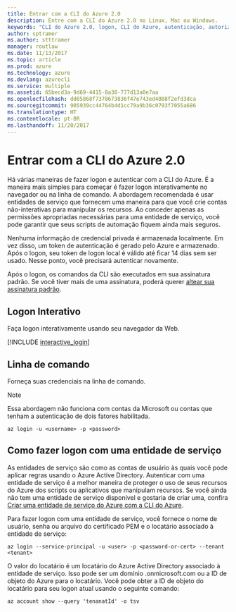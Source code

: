 ```yaml
---
title: Entrar com a CLI do Azure 2.0
description: Entre com a CLI do Azure 2.0 no Linux, Mac ou Windows.
keywords: "CLI do Azure 2.0, logon, CLI do Azure, autenticação, autorizar, logon"
author: sptramer
ms.author: stttramer
manager: routlaw
ms.date: 11/13/2017
ms.topic: article
ms.prod: azure
ms.technology: azure
ms.devlang: azurecli
ms.service: multiple
ms.assetid: 65becd3a-9d69-4415-8a30-777d13a0e7aa
ms.openlocfilehash: dd05868f7378673836f47e743ed4088f2efd3dca
ms.sourcegitcommit: 905939cc44764b4d1cc79a9b36c0793f7055a686
ms.translationtype: HT
ms.contentlocale: pt-BR
ms.lasthandoff: 11/20/2017
---
```

# <a name="log-in-with-azure-cli-20"></a>Entrar com a CLI do Azure 2.0

Há várias maneiras de fazer logon e autenticar com a CLI do Azure. É a maneira mais simples para começar é fazer logon interativamente no navegador ou na linha de comando. A abordagem recomendada é usar entidades de serviço que fornecem uma maneira para que você crie contas não-interativas para manipular os recursos. Ao conceder apenas as permissões apropriadas necessárias para uma entidade de serviço, você pode garantir que seus scripts de automação fiquem ainda mais seguros. 

Nenhuma informação de credencial privada é armazenada localmente. Em vez disso, um token de autenticação é gerado pelo Azure e armazenado. Após o logon, seu token de logon local é válido até ficar 14 dias sem ser usado. Nesse ponto, você precisará autenticar novamente.

Após o logon, os comandos da CLI são executados em sua assinatura padrão. Se você tiver mais de uma assinatura, poderá querer [altear sua assinatura padrão](manage-azure-subscriptions-azure-cli.md).

## <a name="interactive-log-in"></a>Logon Interativo

Faça logon interativamente usando seu navegador da Web.

[!INCLUDE [interactive_login](includes/interactive-login.md)]

## <a name="command-line"></a>Linha de comando

Forneça suas credenciais na linha de comando.

> [!Note]
> Essa abordagem não funciona com contas da Microsoft ou contas que tenham a autenticação de dois fatores habilitada.

```azurecli-interactive
az login -u <username> -p <password>
```

## <a name="logging-in-with-a-service-principal"></a>Como fazer logon com uma entidade de serviço

As entidades de serviço são como as contas de usuário às quais você pode aplicar regras usando o Azure Active Directory.
Autenticar com uma entidade de serviço é a melhor maneira de proteger o uso de seus recursos do Azure dos scripts ou aplicativos que manipulam recursos. Se você ainda não tem uma entidade de serviço disponível e gostaria de criar uma, confira [Criar uma entidade de serviço do Azure com a CLI do Azure](create-an-azure-service-principal-azure-cli.md).

Para fazer logon com uma entidade de serviço, você fornece o nome de usuário, senha ou arquivo do certificado PEM e o locatário associado à entidade de serviço:

```azurecli-interactive
az login --service-principal -u <user> -p <password-or-cert> --tenant <tenant>
```

O valor do locatário é um locatário do Azure Active Directory associado à entidade de serviço. Isso pode ser um domínio .onmicrosoft.com ou a ID de objeto do Azure para o locatário.
Você pode obter a ID de objeto do locatário para seu logon atual usando o seguinte comando:

```azurecli
az account show --query 'tenanatId' -o tsv
```

